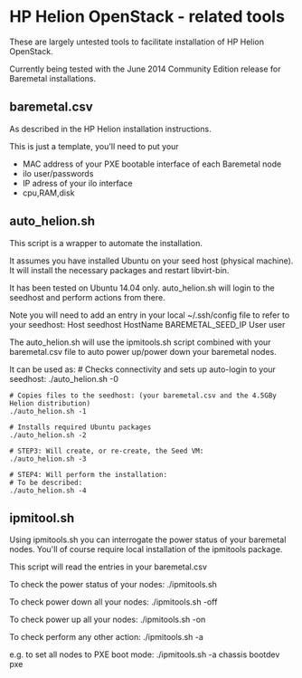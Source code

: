 
HP Helion OpenStack - related tools
===================================

These are largely untested tools to facilitate installation of HP Helion OpenStack.

Currently being tested with the June 2014 Community Edition release for Baremetal installations.

baremetal.csv
--------------

As described in the HP Helion installation instructions.

This is just a template, you'll need to put your
   - MAC address of your PXE bootable interface of each Baremetal node
   - ilo user/passwords
   - IP adress of your ilo interface
   - cpu,RAM,disk

auto_helion.sh
--------------

This script is a wrapper to automate the installation.

It assumes you have installed Ubuntu on your seed host (physical machine).
It will install the necessary packages and restart libvirt-bin.

It has been tested on Ubuntu 14.04 only.
auto_helion.sh will login to the seedhost and perform actions from there.

Note you will need to add an entry in your local ~/.ssh/config file to refer to your seedhost:
    Host seedhost
        HostName BAREMETAL_SEED_IP
        User user

The auto_helion.sh will use the ipmitools.sh script combined with your baremetal.csv file
to auto power up/power down your baremetal nodes.

It can be used as:
    # Checks connectivity and sets up auto-login to your seedhost:
    ./auto_helion.sh -0

    # Copies files to the seedhost: (your baremetal.csv and the 4.5GBy Helion distribution)
    ./auto_helion.sh -1

    # Installs required Ubuntu packages
    ./auto_helion.sh -2

    # STEP3: Will create, or re-create, the Seed VM:
    ./auto_helion.sh -3

    # STEP4: Will perform the installation:
    # To be described:
    ./auto_helion.sh -4




ipmitool.sh
--------------

Using ipmitools.sh you can interrogate the power status of your baremetal nodes.
You'll of course require local installation of the ipmitools package.

This script will read the entries in your baremetal.csv

To check the power status of your nodes:
    ./ipmitools.sh 

To check power down all your nodes:
    ./ipmitools.sh -off

To check power up all your nodes:
    ./ipmitools.sh -on

To check perform any other action:
    ./ipmitools.sh -a  <action>

e.g. to set all nodes to PXE boot mode:
    ./ipmitools.sh -a chassis bootdev pxe



